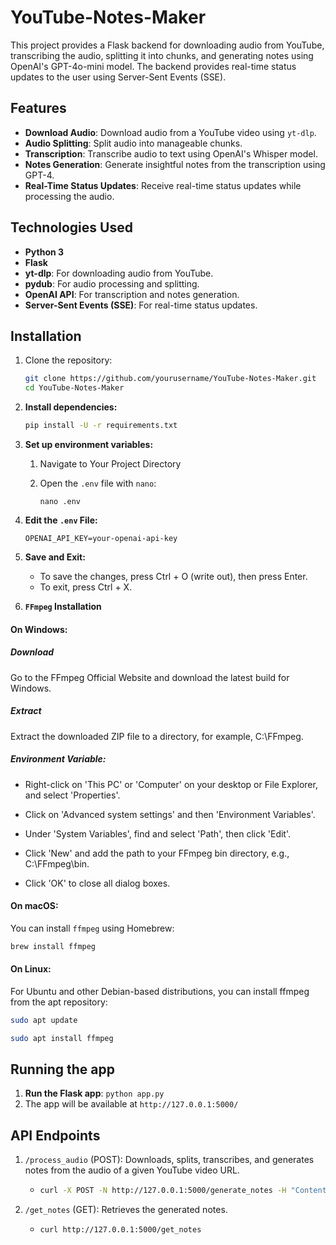 # YouTube-Notes-Maker

This project provides a Flask backend for downloading audio from YouTube, transcribing the audio, splitting it into chunks, and generating notes using OpenAI's GPT-4o-mini model. The backend provides real-time status updates to the user using Server-Sent Events (SSE).

## Features

- **Download Audio**: Download audio from a YouTube video using `yt-dlp`.
- **Audio Splitting**: Split audio into manageable chunks.
- **Transcription**: Transcribe audio to text using OpenAI's Whisper model.
- **Notes Generation**: Generate insightful notes from the transcription using GPT-4.
- **Real-Time Status Updates**: Receive real-time status updates while processing the audio.

## Technologies Used

- **Python 3**
- **Flask**
- **yt-dlp**: For downloading audio from YouTube.
- **pydub**: For audio processing and splitting.
- **OpenAI API**: For transcription and notes generation.
- **Server-Sent Events (SSE)**: For real-time status updates.

## Installation

1. Clone the repository:

   ```bash
   git clone https://github.com/yourusername/YouTube-Notes-Maker.git
   cd YouTube-Notes-Maker

   ```

2. **Install dependencies:**

   ```bash
   pip install -U -r requirements.txt
   ```

4. **Set up environment variables:**

   1. Navigate to Your Project Directory
   2. Open the `.env` file with `nano`:

      `nano .env`
5. **Edit the `.env` File:**
      ```
      OPENAI_API_KEY=your-openai-api-key
      ```
6. **Save and Exit:**
      - To save the changes, press Ctrl + O (write out), then press Enter.
      - To exit, press Ctrl + X.

7. **`FFmpeg` Installation**

#### On Windows:

##### Download
Go to the FFmpeg Official Website and download the latest build for Windows.

##### Extract
Extract the downloaded ZIP file to a directory, for example, C:\FFmpeg.

##### Environment Variable:
- Right-click on 'This PC' or 'Computer' on your desktop or File Explorer, and select 'Properties'.

- Click on 'Advanced system settings' and then 'Environment Variables'.

- Under 'System Variables', find and select 'Path', then click 'Edit'.

- Click 'New' and add the path to your FFmpeg bin directory, e.g., C:\FFmpeg\bin.

- Click 'OK' to close all dialog boxes.

#### On macOS:

You can install `ffmpeg` using Homebrew:

```bash
brew install ffmpeg
```

#### On Linux:
For Ubuntu and other Debian-based distributions, you can install ffmpeg from the apt repository:

```bash
sudo apt update
```

```bash
sudo apt install ffmpeg
```

## Running the app
1. **Run the Flask app**: `python app.py`
2. The app will be available at `http://127.0.0.1:5000/`

## API Endpoints
1. `/process_audio` (POST): Downloads, splits, transcribes, and generates notes from the audio of a given YouTube video URL.
   - ```bash
     curl -X POST -N http://127.0.0.1:5000/generate_notes -H "Content-Type: application/json" -d '{"url": "https://www.youtube.com/watch?v=YOUR_VIDEO_ID"}'
     ```

 2. `/get_notes` (GET): Retrieves the generated notes.
    - ```bash
      curl http://127.0.0.1:5000/get_notes
      ```

